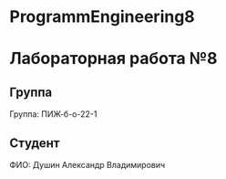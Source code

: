 # ProgrammEngineering8

# Лабораторная работа №8
## Группа
Группа: ПИЖ-б-о-22-1

## Студент
ФИО: Душин Александр Владимирович
